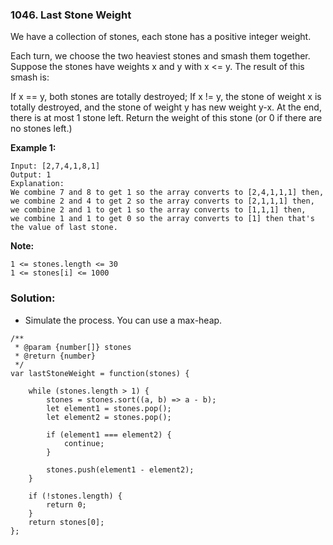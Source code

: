 ### 1046. Last Stone Weight

We have a collection of stones, each stone has a positive integer weight.

Each turn, we choose the two heaviest stones and smash them together.  Suppose the stones have weights x and y with x <= y.  The result of this smash is:

If x == y, both stones are totally destroyed;
If x != y, the stone of weight x is totally destroyed, and the stone of weight y has new weight y-x.
At the end, there is at most 1 stone left.  Return the weight of this stone (or 0 if there are no stones left.)

**Example 1:**
```
Input: [2,7,4,1,8,1]
Output: 1
Explanation: 
We combine 7 and 8 to get 1 so the array converts to [2,4,1,1,1] then,
we combine 2 and 4 to get 2 so the array converts to [2,1,1,1] then,
we combine 2 and 1 to get 1 so the array converts to [1,1,1] then,
we combine 1 and 1 to get 0 so the array converts to [1] then that's the value of last stone.
```

**Note:**
```
1 <= stones.length <= 30
1 <= stones[i] <= 1000
```

### Solution:
- Simulate the process. You can use a max-heap.
```
/**
 * @param {number[]} stones
 * @return {number}
 */
var lastStoneWeight = function(stones) {
    
    while (stones.length > 1) {
        stones = stones.sort((a, b) => a - b);
        let element1 = stones.pop();
        let element2 = stones.pop();
        
        if (element1 === element2) {
            continue;
        }
        
        stones.push(element1 - element2);
    }
    
    if (!stones.length) {
        return 0;
    }
    return stones[0];
};
```
